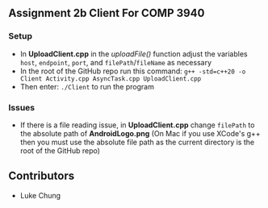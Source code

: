 ## Assignment 2b Client For COMP 3940

### Setup

- In **UploadClient.cpp** in the *uploadFile()* function adjust the variables `host`, `endpoint`, `port`, and `filePath`/`fileName` as necessary
- In the root of the GitHub repo run this command: `g++ -std=c++20 -o Client Activity.cpp AsyncTask.cpp UploadClient.cpp`
- Then enter: `./Client` to run the program

### Issues

- If there is a file reading issue, in **UploadClient.cpp** change `filePath` to the absolute path of **AndroidLogo.png** 
(On Mac if you use XCode's g++ then you must use the absolute file path as the current directory is the root of the GitHub repo)

## Contributors

- Luke Chung